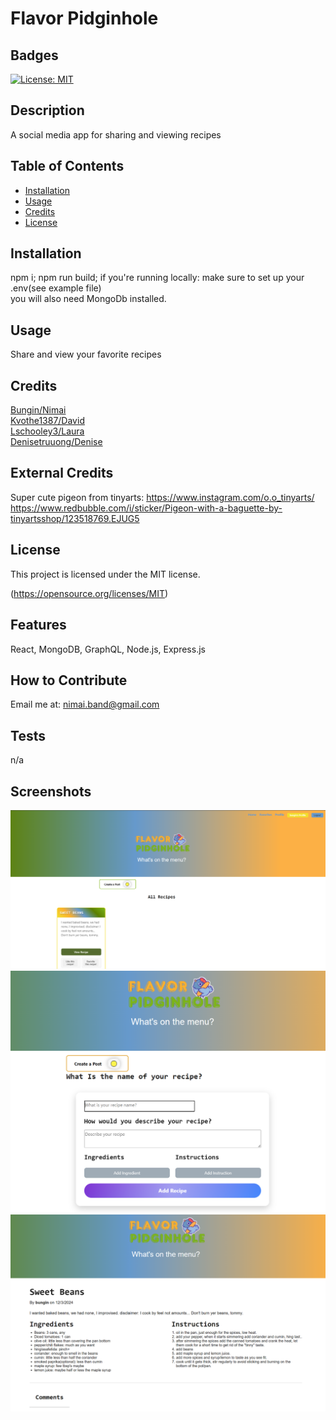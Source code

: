 
# Flavor Pidginhole

## Badges
[![License: MIT](https://img.shields.io/badge/License-MIT-yellow.svg)](https://opensource.org/licenses/MIT)

## Description
A social media app for sharing and viewing recipes

## Table of Contents

- [Installation](#installation)
- [Usage](#usage)
- [Credits](#credits)
- [License](#license)

## Installation
npm i; npm run build; if you're running locally: make sure to set up your .env(see example file) <br>
you will also need MongoDb installed.

## Usage
Share and view your favorite recipes

## Credits
[Bungin/Nimai](https://github.com/bungin)<br> [Kvothe1387/David](https://github.com/kvothe1387)<br> [Lschooley3/Laura](https://github.com/lschooley3)<br> [Denisetruuong/Denise](https://github.com/denisetruuong)

## External Credits
Super cute pigeon from tinyarts: https://www.instagram.com/o.o_tinyarts/ <br> https://www.redbubble.com/i/sticker/Pigeon-with-a-baguette-by-tinyartsshop/123518769.EJUG5

## License
This project is licensed under the MIT license.

(https://opensource.org/licenses/MIT)

## Features
React, MongoDB, GraphQL, Node.js, Express.js

## How to Contribute
Email me at: nimai.band@gmail.com

## Tests
n/a

## Screenshots
![Front page](assets/screenshots/FPSS1.PNG)
![Create post](assets/screenshots/FPSS2.PNG)
![Single recipe](assets/screenshots/FPSS3.PNG)